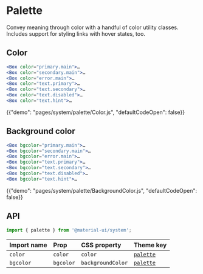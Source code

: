 # Palette

<p class="description">Convey meaning through color with a handful of color utility classes. Includes support for styling links with hover states, too.</p>

## Color

```jsx
<Box color="primary.main">…
<Box color="secondary.main">…
<Box color="error.main">…
<Box color="text.primary">…
<Box color="text.secondary">…
<Box color="text.disabled">…
<Box color="text.hint">…
```

{{"demo": "pages/system/palette/Color.js", "defaultCodeOpen": false}}

## Background color

```jsx
<Box bgcolor="primary.main">…
<Box bgcolor="secondary.main">…
<Box bgcolor="error.main">…
<Box bgcolor="text.primary">…
<Box bgcolor="text.secondary">…
<Box bgcolor="text.disabled">…
<Box bgcolor="text.hint">…
```

{{"demo": "pages/system/palette/BackgroundColor.js", "defaultCodeOpen": false}}

## API

```js
import { palette } from '@material-ui/system';
```

| Import name | Prop | CSS property | Theme key |
|:------------|:-----|:-------------|:----------|
| `color` | `color` | `color` | [`palette`](/customization/default-theme/?expend-path=$.palette) |
| `bgcolor` | `bgcolor` | `backgroundColor` | [`palette`](/customization/default-theme/?expend-path=$.palette) |
